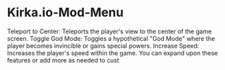 # Kirka.io-Mod-Menu
Teleport to Center: Teleports the player's view to the center of the game screen. Toggle God Mode: Toggles a hypothetical "God Mode" where the player becomes invincible or gains special powers. Increase Speed: Increases the player's speed within the game. You can expand upon these features or add more as needed to cust
